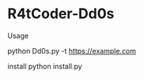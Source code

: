 # R4tCoder-Dd0s




Usage 


python Dd0s.py -t https://example.com



install
python install.py






